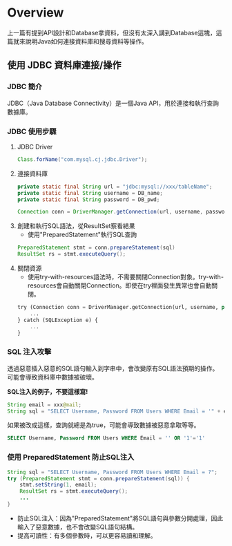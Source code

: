 # Overview

上一篇有提到API設計和Database拿資料，但沒有太深入講到Database這塊，這篇就來說明Java如何連接資料庫和搜尋資料等操作。

## 使用 JDBC 資料庫連接/操作

### JDBC 簡介

JDBC（Java Database Connectivity）是一個Java API，用於連接和執行查詢數據庫。

### JDBC 使用步驟

1. JDBC Driver
	```java
	Class.forName("com.mysql.cj.jdbc.Driver");
	```
2. 連接資料庫
	```java
	private static final String url = "jdbc:mysql://xxx/tableName";
    private static final String username = DB_name;
    private static final String password = DB_pwd;
	
	Connection conn = DriverManager.getConnection(url, username, password);
	```
3. 創建和執行SQL語法，從ResultSet察看結果
	- 使用"PreparedStatement"執行SQL查詢
	```java
	PreparedStatement stmt = conn.prepareStatement(sql)
	ResultSet rs = stmt.executeQuery();
	```
4. 關閉資源
	- 使用try-with-resources語法時，不需要關閉Connection對象。try-with-resources會自動關閉Connection。即使在try裡面發生異常也會自動關閉。
	```sql
	try (Connection conn = DriverManager.getConnection(url, username, password)) {
        ...
    } catch (SQLException e) {
        ...
    }
	```
	
### SQL 注入攻擊

透過惡意插入惡意的SQL語句輸入到字串中，會改變原有SQL語法預期的操作。  
可能會導致資料庫中數據被破壞。  

**SQL注入的例子，不要這樣寫!**
``` java
String email = xxx@mail;
String sql = "SELECT Username, Password FROM Users WHERE Email = '" + email + "'";
```
如果被改成這樣，查詢就總是為true，可能會導致數據被惡意拿取等等。
```sql
SELECT Username, Password FROM Users WHERE Email = '' OR '1'='1'
```

### 使用 PreparedStatement 防止SQL注入

```java
String sql = "SELECT Username, Password FROM Users WHERE Email = ?";
try (PreparedStatement stmt = conn.prepareStatement(sql)) {
    stmt.setString(1, email);
    ResultSet rs = stmt.executeQuery();
    ...
}
```
- 防止SQL注入：因為"PreparedStatement"將SQL語句與參數分開處理，因此輸入了惡意數據，也不會改變SQL語句結構。
- 提高可讀性：有多個參數時，可以更容易讀和理解。

	